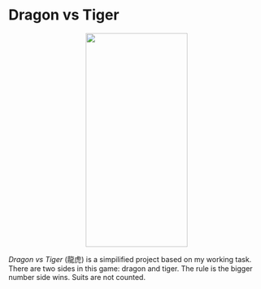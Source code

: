 # Dragon vs Tiger
<p align="center">
<img src="https://user-images.githubusercontent.com/30222789/210200294-c6274f5f-e886-4243-b189-2c19679d8c21.gif" width="200" height="420" />
</p>

*Dragon vs Tiger* (龍虎) is a simpilified project based on my working task. There are two sides in this game: dragon and tiger. The rule is the bigger number side wins. Suits are not counted.
